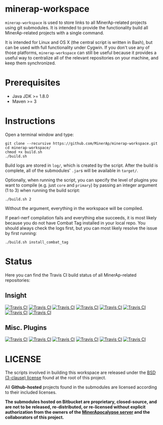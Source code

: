 # minerap-workspace

`minerap-workspace` is used to store links to all MinerAp-related projects using git submodules.
It is intended to provide the functionality build all MinerAp-related projects with a single command.

It is intended for Linux and OS X (the central script is written in Bash), but can be used with full functionality under Cygwin. If you don't use any of those platforms, `minerap-workspace` can still be useful because it provides a useful way to centralize all of the relevant repositories on your machine, and keep them synchronized.

# Prerequisites

* Java JDK >= 1.8.0
* Maven >= 3

# Instructions

Open a terminal window and type:
    
    git clone --recursive https://github.com/MinerAp/minerap-workspace.git
    cd minerap-workspace/
    chmod +x build.sh
    ./build.sh

Build logs are stored in `log/`, which is created by the script.
After the build is complete, all of the submodules' `.jar`s will be available in `target/`.

Optionally, when running the script, you can specify the level of plugins you want to compile (e.g. just `core` and `primary`) by passing an integer argument (1 to 3) when running the build script:

    ./build.sh 2

Without the argument, everything in the workspace will be compiled.

If pearl-nerf compilation fails and everything else succeeds, it is most likely because you do not have Combat Tag installed in your local repo.
You should always check the logs first, but you can most likely resolve the issue by first running:

    ./build.sh install_combat_tag

# Status

Here you can find the Travis CI build status of all MinerAp-related repositories:

## Insight
[![Travis CI](https://secure.travis-ci.org/MinerAp/insight-parent.png)](http://travis-ci.org/#!/MinerAp/insight-parent)
[![Travis CI](https://secure.travis-ci.org/MinerAp/insight-api.png)](http://travis-ci.org/#!/MinerAp/insight-api)
[![Travis CI](https://secure.travis-ci.org/MinerAp/insight-jdbc.png)](http://travis-ci.org/#!/MinerAp/insight-jdbc)
[![Travis CI](https://secure.travis-ci.org/MinerAp/insight-web.png)](http://travis-ci.org/#!/MinerAp/insight-web)
[![Travis CI](https://secure.travis-ci.org/MinerAp/insight-cb.png)](http://travis-ci.org/#!/MinerAp/insight-cb)
[![Travis CI](https://secure.travis-ci.org/MinerAp/insight-common.png)](http://travis-ci.org/#!/MinerAp/insight-common)
[![Travis CI](https://secure.travis-ci.org/MinerAp/insight-sql.png)](http://travis-ci.org/#!/MinerAp/insight-sql)
[![Travis CI](https://secure.travis-ci.org/MinerAp/insight-parser.png)](http://travis-ci.org/#!/MinerAp/insight-parser)

## Misc. Plugins
[![Travis CI](https://secure.travis-ci.org/MinerAp/block-saver.png)](http://travis-ci.org/#!/MinerAp/block-saver)
[![Travis CI](https://secure.travis-ci.org/MinerAp/book-dupe.png)](http://travis-ci.org/#!/MinerAp/book-dupe)
[![Travis CI](https://secure.travis-ci.org/MinerAp/dueler.png)](http://travis-ci.org/#!/MinerAp/dueler)
[![Travis CI](https://secure.travis-ci.org/MinerAp/ExpBottles.png)](http://travis-ci.org/#!/MinerAp/ExpBottles)
[![Travis CI](https://secure.travis-ci.org/MinerAp/pearl-nerf.png)](http://travis-ci.org/#!/MinerAp/pearl-nerf)
[![Travis CI](https://secure.travis-ci.org/MinerAp/radio.png)](http://travis-ci.org/#!/MinerAp/radio)

# LICENSE

The scripts involved in building this workspace are released under the [BSD (3-clause) license](https://github.com/MinerAp/minerap-workspace/blob/master/LICENSE) found at the root of this project.

All **Github-hosted** projects found in the submodules are licensed according to their included licenses.

**The submodules hosted on Bitbucket are proprietary, closed-source, and are not to be released, re-distributed, or re-licensed without explicit authorization from the owners of the [MinerApocalypse server](https://minerap.com) and the collaborators of this project.**
